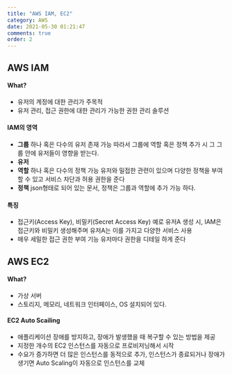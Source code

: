 ```yaml
---
title: "AWS IAM, EC2"
category: AWS
date: 2021-05-30 01:21:47
comments: true
order: 2
---
```


## AWS IAM

#### What?

- 유저의 계정에 대한 관리가 주목적
- 유저 관리, 접근 권한에 대한 관리가 가능한 권한 관리 솔루션

#### IAM의 영역

- **그룹**
  하나 혹은 다수의 유저 존재 가능
  따라서 그룹에 역할 혹은 정책 추가 시 그 그룹 안에 유저들이 영향을 받는다.
- **유저**
- **역할**
  하나 혹은 다수의 정책 가능
  유저와 밀접한 관련이 있으며 다양한 정책을 부여할 수 있고 서비스 차단과 허용 권한을 준다
- **정책**
  json형태로 되어 있는 문서, 정책은 그룹과 역할에 추가 가능 하다.

#### 특징

- 접근키(Access Key), 비밀키(Secret Access Key)
  예로 유저A 생성 시, IAM은 접근키와 비밀키 생성해주며 유저A는 이를 가지고 다양한 서비스 사용
- 매우 세밀한 접근 권한 부여 기능
  유저마다 권한을 디테일 하게 준다



## AWS EC2

#### What?

- 가상 서버
- 스토리지, 메모리, 네트워크 인터페이스, OS 설치되어 있다.

#### EC2 Auto Scailing
- 애플리케이션 장애를 방지하고, 장애가 발생했을 때 복구할 수 있는 방법을 제공
- 지정한 개수의 EC2 인스턴스를 자동으로 프로비저닝해서 시작
- 수요가 증가하면 더 많은 인스턴스를 동적으로 추가,  인스턴스가 종료되거나 장애가 생기면 Auto Scaling이 자동으로 인스턴스를 교체